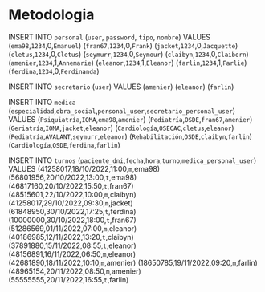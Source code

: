 # Metodologia

INSERT INTO `personal` (`user`, `password`, `tipo`, `nombre`) VALUES
(`ema98`,`1234`,0,`Emanuel`)
(`fran67`,`1234`,0,`Frank`)
(`jacket`,`1234`,0,`Jacquette`)
(`cletus`,`1234`,0,`Cletus`)
(`seymurr`,`1234`,0,`Seymour`)
(`claibyn`,`1234`,0,`Claiborn`)
(`amenier`,`1234`,1,`Annemarie`)
(`eleanor`,`1234`,1,`Eleanor`)
(`farlin`,`1234`,1,`Farlie`)
(`ferdina`,`1234`,0,`Ferdinanda`)

INSERT INTO `secretario` (`user`) VALUES
(`amenier`)
(`eleanor`)
(`farlin`)


INSERT INTO `medica` (`especialidad`,`obra_social`,`personal_user`,`secretario_personal_user`) VALUES
(`Psiquiatría`,`IOMA`,`ema98`,`amenier`)
(`Pediatría`,`OSDE`,`fran67`,`amenier`)
(`Geriatría`,`IOMA`,`jacket`,`eleanor`)
(`Cardiología`,`OSECAC`,`cletus`,`eleanor`)
(`Pediatría`,`AVALANT`,`seymurr`,`eleanor`)
(`Rehabilitación`,`OSDE`,`claibyn`,`farlin`)
(`Cardiología`,`OSDE`,`ferdina`,`farlin`)

INSERT INTO `turnos` (`paciente_dni`,`fecha`,`hora`,`turno`,`medica_personal_user`) VALUES
(41258017,18/10/2022,11:00,`m`,ema98)
(56801956,20/10/2022,13:00,`t`,ema98)
(46817160,20/10/2022,15:50,`t`,fran67)
(48515601,22/10/2022,10:00,`m`,claibyn)
(41258017,29/10/2022,09:30,`m`,jacket)
(61848950,30/10/2022,17:25,`t`,ferdina)
(10000000,30/10/2022,18:00,`t`,fran67)
(51286569,01/11/2022,07:00,`m`,eleanor)
(40186985,12/11/2022,13:20,`t`,claibyn)
(37891880,15/11/2022,08:55,`t`,eleanor)
(48156891,16/11/2022,06:50,`m`,eleanor)
(42681890,18/11/2022,10:10,`m`,amenier)
(18650785,19/11/2022,09:20,`m`,farlin)
(48965154,20/11/2022,08:50,`m`,amenier)
(55555555,20/11/2022,16:55,`t`,farlin)



